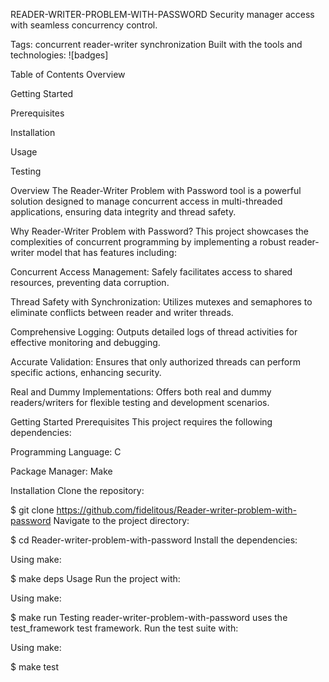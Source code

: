 READER-WRITER-PROBLEM-WITH-PASSWORD
Security manager access with seamless concurrency control.

Tags: concurrent reader-writer synchronization
Built with the tools and technologies: ![badges]

Table of Contents
Overview

Getting Started

Prerequisites

Installation

Usage

Testing

Overview
The Reader-Writer Problem with Password tool is a powerful solution designed to manage concurrent access in multi-threaded applications, ensuring data integrity and thread safety.

Why Reader-Writer Problem with Password?
This project showcases the complexities of concurrent programming by implementing a robust reader-writer model that has features including:

Concurrent Access Management: Safely facilitates access to shared resources, preventing data corruption.

Thread Safety with Synchronization: Utilizes mutexes and semaphores to eliminate conflicts between reader and writer threads.

Comprehensive Logging: Outputs detailed logs of thread activities for effective monitoring and debugging.

Accurate Validation: Ensures that only authorized threads can perform specific actions, enhancing security.

Real and Dummy Implementations: Offers both real and dummy readers/writers for flexible testing and development scenarios.

Getting Started
Prerequisites
This project requires the following dependencies:

Programming Language: C

Package Manager: Make

Installation
Clone the repository:


$ git clone https://github.com/fidelitous/Reader-writer-problem-with-password
Navigate to the project directory:


$ cd Reader-writer-problem-with-password
Install the dependencies:

Using make:

$ make deps
Usage
Run the project with:

Using make:

$ make run
Testing
reader-writer-problem-with-password uses the test_framework test framework. Run the test suite with:

Using make:

$ make test
